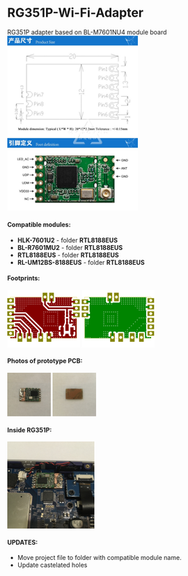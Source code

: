 # RG351P-Wi-Fi-Adapter
RG351P adapter based on BL-M7601NU4 module board
</br><img src="https://github.com/kuzmapunk/RG351P-Wi-Fi-Adapter/blob/main/images/BL-M7601NU4.jpg" width="300px" />

#### Compatible modules:
  - **HLK-7601U2** - folder **RTL8188EUS**
  - **BL-R7601MU2** - folder **RTL8188EUS**
  - **RTL8188EUS** - folder **RTL8188EUS**
  - **RL-UM12BS-8188EUS** - folder **RTL8188EUS**

#### Footprints:
![Top Footprint](https://github.com/kuzmapunk/RG351P-Wi-Fi-Adapter/blob/main/images/adapter-F_Cu.svg)
![Top Footprint](https://github.com/kuzmapunk/RG351P-Wi-Fi-Adapter/blob/main/images/adapter-B_Cu.svg)

#### Photos of prototype PCB:
<img src="https://github.com/kuzmapunk/RG351P-Wi-Fi-Adapter/blob/main/images/board_top.jpg" width="100px" />    <img src="https://github.com/kuzmapunk/RG351P-Wi-Fi-Adapter/blob/main/images/board_bottom.jpg" width="100px" />

#### Inside RG351P:
<img src="https://github.com/kuzmapunk/RG351P-Wi-Fi-Adapter/blob/main/images/soldered.jpg" width="200px" />

#### UPDATES:
 - Move project file to folder with compatible module name.
 - Update castelated holes


